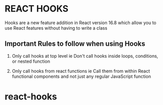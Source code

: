 # REACT HOOKS
Hooks are a new feature addition in React version 16.8 which allow you to use React features without having to write a class

## Important Rules to follow when using Hooks
1. Only call hooks at top level
ie Don't call hooks inside loops, conditions, or nested function

2. Only call hooks from react functions
ie Call them from within React functional components and not just any regular JavaScript function
# react-hooks
